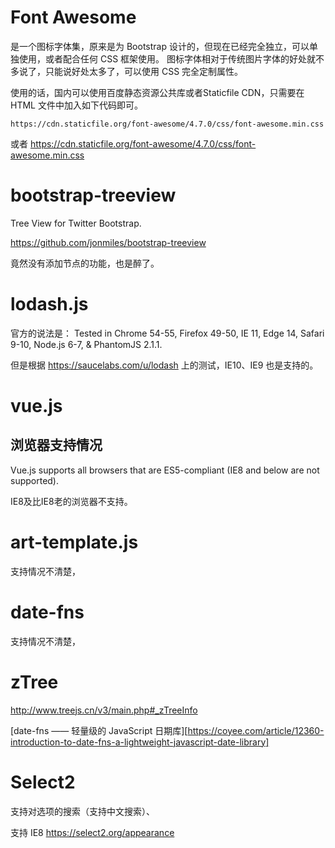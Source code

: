# Font Awesome
是一个图标字体集，原来是为 Bootstrap 设计的，但现在已经完全独立，可以单独使用，或者配合任何 CSS 框架使用。
图标字体相对于传统图片字体的好处就不多说了，只能说好处太多了，可以使用 CSS 完全定制属性。

使用的话，国内可以使用百度静态资源公共库或者Staticfile CDN，只需要在 HTML 文件中加入如下代码即可。

    https://cdn.staticfile.org/font-awesome/4.7.0/css/font-awesome.min.css
或者
    https://cdn.staticfile.org/font-awesome/4.7.0/css/font-awesome.min.css

# bootstrap-treeview
Tree View for Twitter Bootstrap.

https://github.com/jonmiles/bootstrap-treeview

竟然没有添加节点的功能，也是醉了。

# lodash.js
官方的说法是：
Tested in Chrome 54-55, Firefox 49-50, IE 11, Edge 14, Safari 9-10, Node.js 6-7, & PhantomJS 2.1.1.

但是根据 https://saucelabs.com/u/lodash 上的测试，IE10、IE9 也是支持的。


# vue.js
## 浏览器支持情况
Vue.js supports all browsers that are ES5-compliant (IE8 and below are not supported).

IE8及比IE8老的浏览器不支持。

# art-template.js 
支持情况不清楚，

# date-fns
支持情况不清楚，

# zTree
http://www.treejs.cn/v3/main.php#_zTreeInfo

[date-fns —— 轻量级的 JavaScript 日期库][https://coyee.com/article/12360-introduction-to-date-fns-a-lightweight-javascript-date-library]


# Select2
支持对选项的搜索（支持中文搜索）、

支持 IE8
https://select2.org/appearance